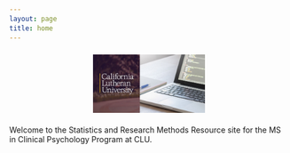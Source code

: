 ```yaml
---
layout: page
title: home
---
```



<center>
<img src="https://raw.githubusercontent.com/CLU-MSCP/bedics/master/public/cover.jpg" alt="Jamie" align="center" style="width: 40%; height: 80%; margin:8px">
</center> 



Welcome to the Statistics and Research Methods Resource site for the MS in Clinical Psychology Program at CLU.


